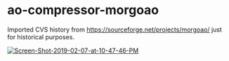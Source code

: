 # ao-compressor-morgoao

Imported CVS history from https://sourceforge.net/projects/morgoao/ just for historical purposes.

<a href="https://imgbb.com/"><img src="https://i.ibb.co/vDn4gSK/Screen-Shot-2019-02-07-at-10-47-46-PM.png" alt="Screen-Shot-2019-02-07-at-10-47-46-PM" border="0"></a>
